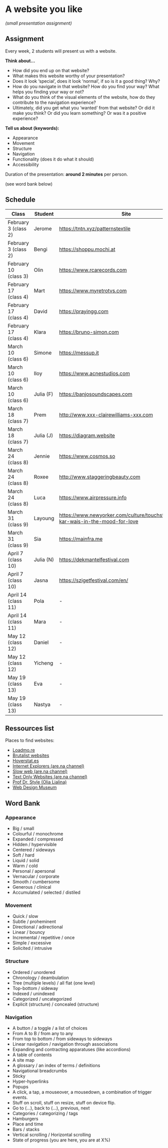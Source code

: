 # A website you like 

*(small presentation assignment)*

## Assignment

Every week, 2 students will present us with a website.

**Think about…**

- How did you end up on that website?
- What makes this website worthy of your presentation?
- Does it look ‘special’, does it look ‘normal’, if so is it a good thing? Why?
- How do you navigate in that website? How do you find your way? What helps you finding your way or not?
- What do you think of the visual elements of the website, how do they contribute to the navigation experience?
- Ultimately, did you get what you ‘wanted’ from that website? Or did it make you think? Or did you learn something? Or was it a positive experience?

**Tell us about (keywords):**

- Appearance
- Movement
- Structure
- Navigation
- Functionality (does it do what it should)
- Accessibility

Duration of the presentation: **around 2 minutes** per person.

(see word bank below)

## Schedule

| Class | Student | Site |
| -------- | --------------------- | --------------------- |
| February 3 (class 2) | Jerome | https://tntn.xyz/patternstextile |
| February 3 (class 2) | Bengi | https://shoppu.mochi.at |
| February 10 (class 3) | Olin | https://www.rcarecords.com |
| February 17 (class 4) | Mart | https://www.myretrotvs.com |
| February 17 (class 4) | David | https://prayingg.com |
| February 17 (class 4) | Klara | https://bruno-simon.com |
| March 10 (class 6) | Simone | https://messup.it |
| March 10 (class 6) | Iloy | https://www.acnestudios.com |
| March 10 (class 6) | Julia (F) | https://banjosoundscapes.com |
| March 18 (class 7) | Prem | http://www.xxx-clairewilliams-xxx.com |
| March 18 (class 7) | Julia (J) | https://diagram.website |
| March 24 (class 8) | Jennie | https://www.cosmos.so |
| March 24 (class 8) | Roxee | http://www.staggeringbeauty.com |
| March 24 (class 8) | Luca | https://www.airpressure.info |
| March 31 (class 9) | Layoung | https://www.newyorker.com/culture/touchstones/wong-kar-wais-in-the-mood-for-love |
| March 31 (class 9) | Sia | https://mainfra.me |
| April 7 (class 10) | Julia (N) | https://dekmantelfestival.com |
| April 7 (class 10) | Jasna | https://szigetfestival.com/en/ |
| April 14 (class 11) | Pola | - |
| April 14 (class 11) | Mara | - |
| May 12 (class 12) | Daniel | - |
| May 12 (class 12) | Yicheng | - |
| May 19 (class 13) | Eva | - |
| May 19 (class 13) | Nastya | - |


## Ressources list

Places to find websites:

- [Loadmo.re](https://loadmo.re)
- [Brutalist websites](https://brutalistwebsites.com)
- [Hoverstat.es](https://www.hoverstat.es)
- [Internet Explorers (are.na channel)](https://www.are.na/gemma-copeland/internet-explorers)
- [Slow web (are.na channel)](https://www.are.na/morgan-sutherland/slow-web)
- [Text Only Websites (are.na channel)](https://www.are.na/elliott-cost/text-only-websites)
- [Prof Dr. Style (Olia Lialina)](http://contemporary-home-computing.org/prof-dr-style/)
- [Web Design Museum](https://www.webdesignmuseum.org/gallery)


## Word Bank

### Appearance

- Big / small
- Colourful / monochrome
- Expanded / compressed
- Hidden / hypervisible
- Centered / sideways
- Soft / hard
- Liquid / solid
- Warm / cold
- Personal / apersonal
- Vernacular / corporate
- Smooth / cumbersome
- Generous / clinical
- Accumulated / selected / distiled

### Movement

- Quick / slow
- Subtle / proheminent
- Directional / adirectional
- Linear / bouncy
- Incremental / repetitive / once
- Simple / excessive
- Solicited / intrusive

### Structure

- Ordered / unordered
- Chronology / deambulation
- Tree (multiple levels) / all flat (one level)
- Top-bottom / sideway
- Indexed / unindexed
- Categorized / uncategorized
- Explicit (structure) / concealed (structure)

### Navigation

- A button / a toggle / a list of choices
- From A to B / from any to any
- From top to bottom / from sideways to sideways
- Linear navigation / navigation through associations
- Expanding and contracting apparatuses (like accordions)
- A table of contents
- A site map
- A glossary / an index of terms / definitions
- Navigational breadcrumbs
- Sticky
- Hyper-hyperlinks
- Popups
- A click, a tap, a mouseover, a mousedown, a combination of trigger events.
- Stuff on scroll, stuff on resize, stuff on device flip.
- Go to (...), back to (...), previous, next
- Categories / categorizing / tags
- Hamburgers
- Place and time
- Bars / stacks
- Vertical scrolling / Horizontal scrolling
- State of progress (you are here, you are at X%)

